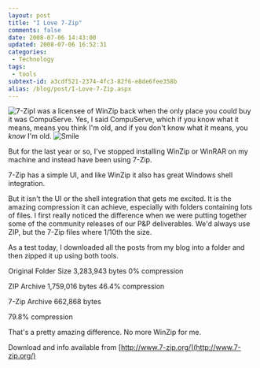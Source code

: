 ```yaml
---
layout: post
title: "I Love 7-Zip"
comments: false
date: 2008-07-06 14:43:00
updated: 2008-07-06 16:52:31
categories:
 - Technology
tags:
 - tools
subtext-id: a3cdf521-2374-4fc3-82f6-e8de6fee358b
alias: /blog/post/I-Love-7-Zip.aspx
---
```



![7-Zip](http://www.7-zip.org/7zfm.png)I was a licensee of WinZip back when the only place you could buy it was CompuServe. Yes, I said CompuServe, which if you know what it means, means you think I'm old, and if you don't know what it means, you _know_ I'm old. ![Smile](http://messenger.msn.com/MMM2006-04-19_17.00/Resource/emoticons/regular_smile.gif)

But for the last year or so, I've stopped installing WinZip or WinRAR on my machine and instead have been using 7-Zip. 

7-Zip has a simple UI, and like WinZip it also has great Windows shell integration. 

But it isn't the UI or the shell integration that gets me excited. It is the amazing compression it can achieve, especially with folders containing lots of files. I first really noticed the difference when we were putting together some of the community releases of our P&P deliverables. We'd always use ZIP, but the 7-Zip files where 1/10th the size. 

As a test today, I downloaded all the posts from my blog into a folder and then zipped it up using both tools. 

Original Folder Size
3,283,943 bytes
0% compression

ZIP Archive
1,759,016 bytes
46.4% compression

7-Zip Archive
662,868 bytes  

79.8% compression

That's a pretty amazing difference. No more WinZip for me. 

Download and info available from [http://www.7-zip.org/](http://www.7-zip.org/)
